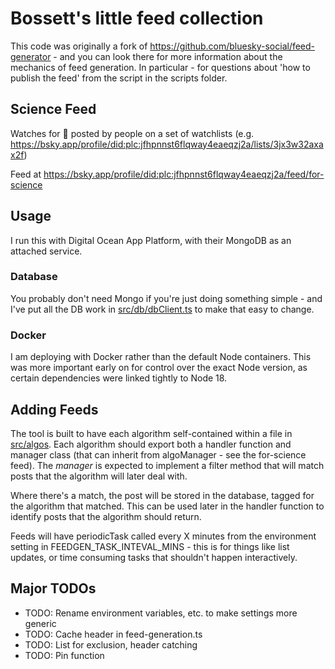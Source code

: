 # Bossett's little feed collection

This code was originally a fork of https://github.com/bluesky-social/feed-generator - and you can look there for more information about the mechanics of feed generation. In particular - for questions about 'how to publish the feed' from the script in the scripts folder.

## Science Feed

Watches for 🧪 posted by people on a set of watchlists (e.g. https://bsky.app/profile/did:plc:jfhpnnst6flqway4eaeqzj2a/lists/3jx3w32axax2f)

Feed at https://bsky.app/profile/did:plc:jfhpnnst6flqway4eaeqzj2a/feed/for-science

## Usage

I run this with Digital Ocean App Platform, with their MongoDB as an attached service.

### Database

You probably don't need Mongo if you're just doing something simple - and I've put all the DB work in [src/db/dbClient.ts](src/db/dbClient.ts) to make that easy to change.

### Docker

I am deploying with Docker rather than the default Node containers. This was more important early on for control over the exact Node version, as certain dependencies were linked tightly to Node 18.

## Adding Feeds

The tool is built to have each algorithm self-contained within a file in [src/algos](src/algos). Each algorithm should export both a handler function and manager class (that can inherit from algoManager - see the for-science feed). The _manager_ is expected to implement a filter method that will match posts that the algorithm will later deal with.

Where there's a match, the post will be stored in the database, tagged for the algorithm that matched. This can be used later in the handler function to identify posts that the algorithm should return.

Feeds will have periodicTask called every X minutes from the environment setting in FEEDGEN_TASK_INTEVAL_MINS - this is for things like list updates, or time consuming tasks that shouldn't happen interactively.

## Major TODOs

- TODO: Rename environment variables, etc. to make settings more generic
- TODO: Cache header in feed-generation.ts
- TODO: List for exclusion, header catching
- TODO: Pin function
